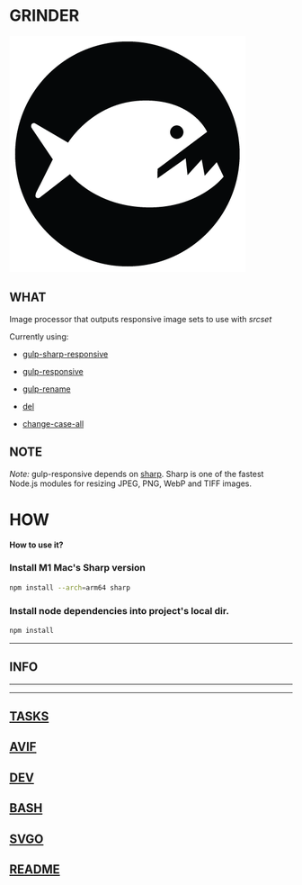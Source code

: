 # GRINDER

![EAT MY IMAGES, YOU PHOTOSHOP ALTERNATIVE!](/piranha.png)



## WHAT

Image processor that outputs responsive image sets to use with _srcset_

Currently using:

- [gulp-sharp-responsive](https://github.com/khalyomede/gulp-sharp-responsive)

- [gulp-responsive](https://github.com/mahnunchik/gulp-responsive)

- [gulp-rename](https://github.com/hparra/gulp-rename)

- [del](https://github.com/sindresorhus/del)

- [change-case-all](https://github.com/btxtiger/change-case-all)

## NOTE

_Note:_ gulp-responsive depends on [sharp](https://github.com/lovell/sharp). Sharp is one of the fastest Node.js modules for resizing JPEG, PNG, WebP and TIFF images.


# HOW

**How to use it?**

### Install M1 Mac's Sharp version

```sh
npm install --arch=arm64 sharp
```

### Install node dependencies into project's local dir.

```sh
npm install
```

---
## INFO
---

---
[TASKS](tasks.md)
---
[AVIF](avif.md)
---
[DEV](dev.md)
---
[BASH](bash.md)
---
[SVGO](svg.md)
---
[README](readme.md)
---
